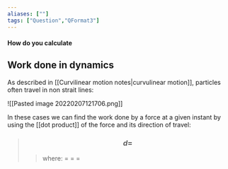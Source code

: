 ```yaml
---
aliases: [""]
tags: ["Question","QFormat3"]
---
```


#### How do you calculate
## Work done in dynamics
As described in [[Curvilinear motion notes|curvulinear motion]], particles often travel in non strait lines:

![[Pasted image 20220207121706.png]]

In these cases we can find the work done by a force at a given instant by using the [[dot product]] of the force and its direction of travel:

> ### $$ d = $$ 
>> where:
>> $=$ 
>> $=$
>> $=$
